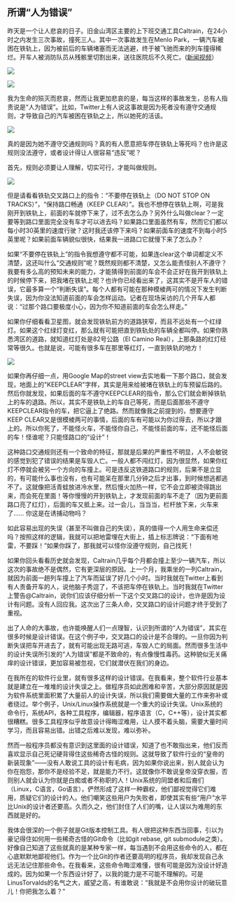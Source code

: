 

## 所谓“人为错误”

昨天是一个让人悲哀的日子。旧金山湾区主要的上下班交通工具Caltrain，在24小时之内发生三次事故，撞死三人。其中一次事故发生在Menlo Park，一辆汽车被困在铁轨上，因为被前后的车辆堵塞而无法逃避，终于被飞驰而来的列车撞得稀烂。开车人被消防队员从残骸里切割出来，送往医院后不久死亡。([新闻视频](http://www.ktvu.com/story/28193228/driver-killed-in-menlo-park-caltrain-accident-was-trapped-on-tracks)）

[ ![](http://www.yinwang.org/images/caltrain-accident1.jpg)](http://www.ktvu.com/story/28193228/driver-killed-in-menlo-park-caltrain-accident-was-trapped-on-tracks)

![](http://www.yinwang.org/images/caltrain-accident2.jpg)

我为生命的殒灭而悲哀，然而让我更加悲哀的是，每当这样的事故发生，总有人指责说是“人为错误”。比如，Twitter上有人说这事故是因为死者没有遵守交通规则，才导致自己的汽车被困在铁轨之上，所以她死的活该。

![](http://www.yinwang.org/images/caltrain-accident-twitter.png)

真的是因为她不遵守交通规则吗？真的有人愿意把车停在铁轨上等死吗？也许是这规则没法遵守，或者设计得让人很容易“违反”呢？

首先，规则必须要让人理解，切实可行，才能叫做规则。

![](http://www.yinwang.org/images/ravenswood-ave-crossing.png)

但是请看看铁轨交叉路口上的指令：“不要停在铁轨上（DO NOT STOP ON TRACKS）”，“保持路口畅通（KEEP CLEAR）”。我也不想停在铁轨上啊，可是我刚开到铁轨上，前面的车就停下来了，过不去怎么办？另外什么叫做clear？一定要等到路口里面完全没有车才可以进去吗？如果路口里面虽然有车，然而它们都以每小时30英里的速度行驶？这时我还该停下来吗？如果前面车的速度不到每小时5英里呢？如果前面车辆貌似很快，结果我一进路口它就慢下来了怎么办？

如果“不要停在铁轨上”的指令我想遵守都不可能，如果连clear这个单词都定义不清楚，这还叫什么“交通规则”呢？既然规则都不清楚，又怎么能责怪别人不遵守？我要有多么高的预知未来的能力，才能猜得到前面的车会不会正好在我开到铁轨上的时候停下来，把我堵在铁轨上呢？也许你已经看出来了，这其实不是开车人的错误，它最多算一个“判断失误”。每个人都有可能在那种模棱两可的情况下发生判断失误，因为你没法知道前面的车会怎样运动。记者在现场采访的几个开车人都说：“过那个路口要极度小心，因为你不知道前面的车会怎么样走。”

如果你仔细看看卫星图，就会发现铁轨前方的道路狭窄，而且不远处有一个红绿灯。如果这个红绿灯变红，那么就有可能把直到铁轨处的车辆全都叫停。如果你熟悉湾区的道路，就知道红灯处是82号公路（El Camino Real），上那条路的红灯经常等很久。也就是说，可能有很多车在那里等红灯，一直到铁轨的地方！

![](http://www.yinwang.org/images/ravenswood-ave.png)

如果你再仔细一点，用Google Map的street view去实地看一下那个路口，就会发现，地面上的"KEEPCLEAR"字样，其实是用来给被堵在铁轨上的车预留后路的。然后你就发现，如果后面的车不遵守KEEPCLEAR的指令，那么它们就会断掉铁轨上的车的退路。所以，其实不是铁轨上的车自己等死，而是后面那些不遵守KEEPCLEAR指令的车，把它逼上了绝路。然而就像我之前提到的，想要遵守KEEP CLEAR又是很模棱两可的事情，后面的车有可能以为你过得去，所以才跟上的。所以你死了，不能怪火车，不能怪你自己，不能怪前面的车，还不能怪后面的车！怪谁呢？只能怪路口的“设计”！

这种路口交通规则还有一个致命的特征，那就是后果的严重性不明显，人不会敏锐的感觉到犯了错误的结果是车毁人亡。一般人都不闯红灯，因为很显然，如果你红灯不停就会被另一个方向的车撞上。可是违反这铁道路口的规则，后果不是立显的，有可能什么事也没有，也有可能呆在那里几分钟之后才出事，到时候想逃都逃不了。这就像把活青蛙放进冷水里，然后慢火加热一样，它不会立即被烫得跳出来，而会死在里面！等你慢慢的开到铁轨上，才发现前面的车不走了（因为更前面路口亮了红灯），后面的车又抵上来。过一会儿，当当当，栏杆放下来，火车来了…… 你这是在诱捕动物吗？

如此容易出现的失误（甚至不叫做自己的失误），真的值得一个人用生命来偿还吗？按照这样的逻辑，我就可以把地雷埋在大街上，插上标志牌说：“下面有地雷，不要踩！”如果你踩了，那我就可以怪你没遵守规则，自己找死！

如果你回头看看历史就会发现，Caltrain几乎每个月都会撞上至少一辆汽车，所以这次的事故绝不是偶然，它有更深层的原因。上一个月，我乘坐的一列Caltrain，就因为前面一趟列车撞上了汽车而延误了好几个小时。当时我就在Twitter上看到有人责备开车的人，说他脑子秀逗了，不该把车停在铁轨上。当时我就在Twitter上警告@Caltrain，说你们应该仔细分析一下这个交叉路口的设计，也许是因为设计有问题。没有人回应我。这次出了三条人命，交叉路口的设计问题才终于受到了重视。

出了人命的大事故，也许能唤醒人们一点理智，认识到所谓的“人为错误”，其实在很多时候是设计错误。在这个例子中，交叉路口的设计是不合理的。一旦你因为判断失误把车开进去了，就有可能出现无路可逃，车毁人亡的局面。然而很多生活中的设计失误所引发的“人为错误”都是不致命的，有点像慢性毒药。这种貌似无关痛痒的设计错误，更加容易被忽视，它们就潜伏在我们的身边。

在我所在的软件行业里，就有很多这样的设计错误。在我看来，整个软件行业基本就是建立在一堆堆的设计失误之上。做程序员如此困难和辛苦，大部分原因就是因为软件系统里面积累了大量前人的设计失误，所以我们需要做大量的工作来弥补或者绕过。举个例子，Unix/Linux操作系统就是一个重大的设计失误。Unix系统的命令行，系统API，各种工具程序，编辑器，程序语言（C，C++等），设计其实都很糟糕。很多工具程序似乎故意设计得晦涩难用，让人摸不着头脑，需要大量时间学习，而且容易出错。出错之后难以发现，难以弥补。

然而一般程序员都没有意识到这里面的设计错误，知道了也不敢指出来，他们反而喜欢显示自己死记硬背得住这些稀奇古怪的规则。这就导致了软件行业的“皇帝的新装现象”——没有人敢说工具的设计有毛病，因为如果你说出来，别人就会认为你在抱怨，那你不是经验不足，就是能力不行。这就像你不敢说皇帝没穿衣服，否则别人就会认为你就是白痴或者不称职的人！Unix系统的同盟者和后裔们（Linux，C语言，Go语言），俨然形成了这样一种霸权，他们鄙视觉得它们难用，质疑它们的设计的人。他们嘲笑这些用户为失败者，即使其实有些“用户”水平比Unix的设计者还要高。久而久之，他们封住了人们的嘴，让人误以为难用的东西就是好的。

我体会很深的一个例子就是Git版本控制工具。有人很把这种东西当回事，引以为豪记得住如何用一些稀奇古怪的Git命令（比如git rebase, git submodule之类）。好像自己知道了这些就真的是某种专家一样，每当遇到不会用这些命令的人，都在心底默默地鄙视他们。作为一个比Git的作者还要高明的程序员，我却发现自己永远无法记住那些命令。在我看来，这些命令晦涩难懂，很有可能是因为没设计好造成的。因为如果一个东西设计好了，以我的能力是不可能不理解的。可是LinusTorvalds的名气之大，威望之高，有谁敢说：“我就是不会用你设计的破玩意儿！你把我怎么着？”


